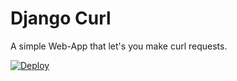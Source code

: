 # Django Curl

A simple Web-App that let's you make curl requests.

[![Deploy](https://www.herokucdn.com/deploy/button.svg)](https://heroku.com/deploy)